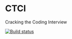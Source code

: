 # CTCI
Cracking the Coding Interview

[![Build status](https://ci.appveyor.com/api/projects/status/iyiwhha2awjht0kv?svg=true)](https://ci.appveyor.com/project/adenisov/ctci)